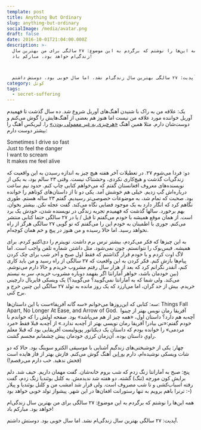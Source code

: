 ```yaml
---
template: post
title: Anything But Ordinary
slug: anything-but-ordinary
socialImage: /media/avatar.png
draft: false
date: 2016-10-01T21:04:00.000Z
description: >-
  همه این‌ها را نوشتم که برگردم به این موضوع: ۲۷ سالگی برای من بهترین سال
  زندگی‌ام خواهد بود. مبارکم باد!



  آپدیت: ۲۷ سالگی بهترین سال زندگی‌ام نشد. اما سال خوبی بود. دوستش داشتم.
category: کوتل
tags:
  - secret-suffering
---
```

یک: علاقه من به راک با شنیدن آهنگ‌های آوریل شروع شد. ده سال گذشت تا فهمیدم آوریل خواننده مورد علاقه من نیست اما هنوز هم بعضی از آهنگ‌هایش را گوش می‌کنم و دوست‌شان دارم. مثلا همین آهنگ [«هرچیزی به غیر معمولی بودن»](https://www.youtube.com/watch?v=Uz5879zW5JU) را. لیریکس آهنگ را بیشتر دوست دارم:

Sometimes I drive so fast\
Just to feel the danger\
I want to scream\
It makes me feel alive

دو: فردا می‌شوم ۲۷. در تعطیلات آخر هفته هیچ چیز به اندازه رسیدن به این واقعیت که زندگی‌ات گذشت و هیچ‌کاری نکردی، وحشتناک نیست. وقتی ۲۳ سالم بود، به یکی از نویسنده‌های معروف افغانستان گفتم که می‌خواهم کتابی چاپ کنم. حدود نیم ساعت درباره‌اش گپ زدیم. خیلی هم خوشش آمد. یکی دو تا از داستان‌های کوتاهم را خوانده بود. صحبت که تمام شد، به موضوعات خصوصی‌تر رسیدیم. گفتم ۲۳ ساله هستم. طوری نگاهم کرد که انگار دارد به یک موجود فضایی نگاه می‌کند. گفت عجله نکن. بیشتر بخوان. بهم برخورد. سالها گذشت که فهمیدم تجربه زندگی در نویسنده شدن، خودش یک برد است. از همان موقع همیشه با خودم می‌گفتم تا قبل / یا در ۲۷ سالگی حتما کتابی منتشر می‌کنم. جوری با اطمینان به خودم این را می‌گفتم که تو گویی ۲۷ سالگی هرگز از راه نخواهد رسید. اما حالا رسیده و من هنوز در پیچ و خم همان کوچه‌ام.

به این چیزها که فکر می‌کردم، بیشتر ترس برم داشت. توییترم را دی‌اکتیو کردم. برای همیشه. فیس‌بوک را نتوانستم. چون نمی‌شود. مثل داشتن شماره تلفن واجب است. اما لاگ اوت کردم و با خودم قرار گذاشتم که فقط اول صبح و آخر شب برای چک کردن پیام‌ها بازش کنم. فکر کردن به این واقعیت که ۲۷ سالگی از راه رسید و من باید کاری کنم، آنقدر نگرانم کرد که بعد از هزار سال رفتم مشروب خریدم و حالا دارم می‌نوشم. (بین خودمان باشد، خواهر آمارانتا اگر بفهمد دوباره مشروب خریدم، سر به نیستم می‌کند. ولی شما که به آمارانتا نمی‌گویید؟ می‌گویید؟) یک ویسکی فایربال دارچینی خریدم. بیش از حد گران، اما می‌ارزد که یک روز مانده به تولد ۲۷ سالگی این چنین خرج و برج کنی.

سه: کتابی که این‌روزها می‌خوانم «سه گانه آفریقا»ست با این داستان‌ها: Things Fall Apart, No Longer At Ease, and Arrow of God.  آفریقا رمان نویس بهتر از چینوا آچه‌به هم دارد؟ داستان اول، «همه چیز از هم می‌پاشد» بود. صفحه اولش را که خواندم با خودم گفتم:«نی بیادر! آفریقا رمان نویسی بهتر از آچه‌به ندارد.» از آچه‌به قبلا فقط «مرد مردمی» را خوانده بودم که داستان یک دیکتاتور پوپولیست آفریقایی بود که قبلا معلم راویِ داستان بوده. آن‌زمان کرزی خودمان پیش چشمانم مجسم گشت.

چهار: یکی از خوشبختی‌های زندگیم آشنایی با موسیقی الکترو سوینگ بود. حالا که دو شات ویسکی نوشیده‌ام، دارم [به این](https://youtu.be/C6-TWRn0k4I?t=2m43s) آهنگ گوش می‌کنم. فازش بهتر از فاز هایده است (فحش ندهید. خب دارم می‌رقصم!)

پنج: صبح به آمارانتا زنگ زدم که شب بروم خانه‌شان. گفت مهمان داریم. حیف شد. دلم برایش کون مورچه (تنگ) گشته. دو هفته شد ندیدمش. به کلنل بوئندیا زنگ زدم، گفت رفته اسباب‌کشی و تا شب مصروف است. ولی قرار شد امشب من و کلنل بوئندیا و پیلار ترنرا باهم برویم به تنها رستورانت افغان‌ها در این شهر. پیشواز تولد خوبی خواهد بود :-)

همه این‌ها را نوشتم که برگردم به این موضوع: ۲۷ سالگی برای من بهترین سال زندگی‌ام خواهد بود. مبارکم باد!

آپدیت: ۲۷ سالگی بهترین سال زندگی‌ام نشد. اما سال خوبی بود. دوستش داشتم.